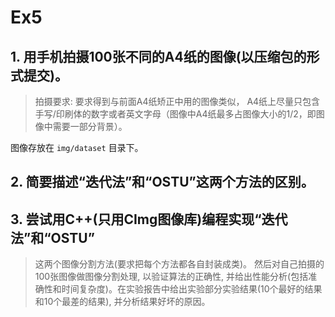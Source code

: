 # Ex5

## 1. 用手机拍摄100张不同的A4纸的图像(以压缩包的形式提交)。

> 拍摄要求: 要求得到与前面A4纸矫正中用的图像类似， A4纸上尽量只包含手写/印刷体的数字或者英文字母（图像中A4纸最多占图像大小的1/2，即图像中需要一部分背景）。

图像存放在 `img/dataset` 目录下。

## 2. 简要描述“迭代法”和“OSTU”这两个方法的区别。

## 3. 尝试用C++(只用CImg图像库)编程实现“迭代法”和“OSTU”

> 这两个图像分割方法(要求把每个方法都各自封装成类)。 然后对自己拍摄的100张图像做图像分割处理, 以验证算法的正确性, 并给出性能分析(包括准确性和时间复杂度)。在实验报告中给出实验部分实验结果(10个最好的结果和10个最差的结果), 并分析结果好坏的原因。